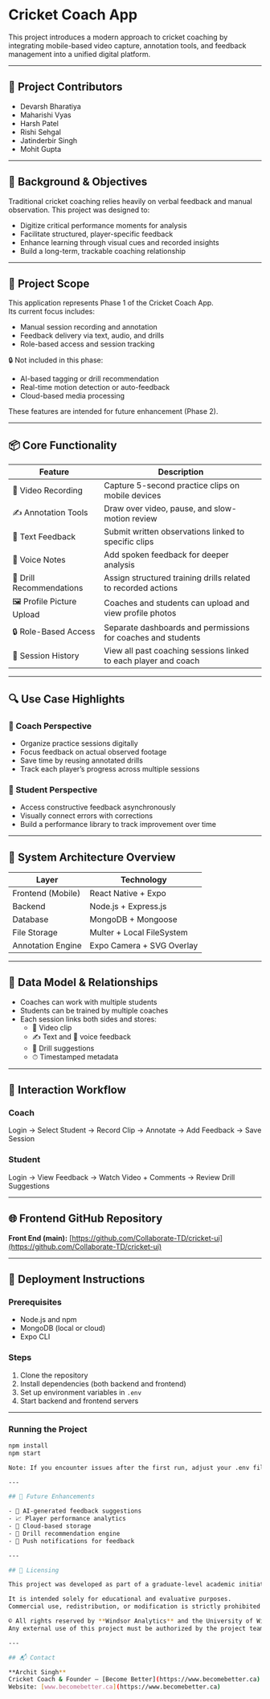 # Cricket Coach App

This project introduces a modern approach to cricket coaching by integrating mobile-based video capture, annotation tools, and feedback management into a unified digital platform.

---

## 👥 Project Contributors

- Devarsh Bharatiya  
- Maharishi Vyas  
- Harsh Patel  
- Rishi Sehgal  
- Jatinderbir Singh  
- Mohit Gupta

---

## 🎯 Background & Objectives

Traditional cricket coaching relies heavily on verbal feedback and manual observation. This project was designed to:

- Digitize critical performance moments for analysis  
- Facilitate structured, player-specific feedback  
- Enhance learning through visual cues and recorded insights  
- Build a long-term, trackable coaching relationship

---

## 🎯 Project Scope

This application represents Phase 1 of the Cricket Coach App.  
Its current focus includes:

- Manual session recording and annotation  
- Feedback delivery via text, audio, and drills  
- Role-based access and session tracking

🔒 Not included in this phase:
- AI-based tagging or drill recommendation  
- Real-time motion detection or auto-feedback  
- Cloud-based media processing

These features are intended for future enhancement (Phase 2).

---

## 📦 Core Functionality

| Feature                    | Description                                                                 |
|----------------------------|-----------------------------------------------------------------------------|
| 🎥 Video Recording         | Capture 5-second practice clips on mobile devices                           |
| ✍️ Annotation Tools        | Draw over video, pause, and slow-motion review                              |
| 📝 Text Feedback           | Submit written observations linked to specific clips                        |
| 🎤 Voice Notes             | Add spoken feedback for deeper analysis                                     |
| 🏏 Drill Recommendations   | Assign structured training drills related to recorded actions               |
| 🖼️ Profile Picture Upload | Coaches and students can upload and view profile photos                     |
| 🔒 Role-Based Access       | Separate dashboards and permissions for coaches and students                |
| 🔁 Session History         | View all past coaching sessions linked to each player and coach             |

---

## 🔍 Use Case Highlights

### 🔹 Coach Perspective

- Organize practice sessions digitally  
- Focus feedback on actual observed footage  
- Save time by reusing annotated drills  
- Track each player’s progress across multiple sessions  

### 🔹 Student Perspective

- Access constructive feedback asynchronously  
- Visually connect errors with corrections  
- Build a performance library to track improvement over time  

---

## 🧠 System Architecture Overview

| Layer               | Technology                  |
|---------------------|-----------------------------|
| Frontend (Mobile)   | React Native + Expo         |
| Backend             | Node.js + Express.js        |
| Database            | MongoDB + Mongoose          |
| File Storage        | Multer + Local FileSystem   |
| Annotation Engine   | Expo Camera + SVG Overlay   |

---

## 📐 Data Model & Relationships

- Coaches can work with multiple students  
- Students can be trained by multiple coaches  
- Each session links both sides and stores:
  - 🎥 Video clip  
  - ✍️ Text and 🎤 voice feedback  
  - 🏏 Drill suggestions  
  - ⏱ Timestamped metadata  

---

## 📲 Interaction Workflow

### Coach  
Login → Select Student → Record Clip → Annotate → Add Feedback → Save Session

### Student  
Login → View Feedback → Watch Video + Comments → Review Drill Suggestions

---
## 🌐 Frontend GitHub Repository

**Front End (main):** [https://github.com/Collaborate-TD/cricket-ui](https://github.com/Collaborate-TD/cricket-ui)

---

## 🧩 Deployment Instructions

### Prerequisites

- Node.js and npm  
- MongoDB (local or cloud)  
- Expo CLI  

### Steps

1. Clone the repository  
2. Install dependencies (both backend and frontend)  
3. Set up environment variables in `.env`  
4. Start backend and frontend servers

---
### Running the Project

```bash
npm install
npm start

Note: If you encounter issues after the first run, adjust your .env file and run npm start again.

---

## 🧪 Future Enhancements

- 🤖 AI-generated feedback suggestions  
- 📈 Player performance analytics  
- 🔗 Cloud-based storage  
- 🧩 Drill recommendation engine  
- 🔔 Push notifications for feedback  

---

## 📜 Licensing

This project was developed as part of a graduate-level academic initiative at the **University of Windsor**, in collaboration with **Become Better**, an industry partner in the field of sports technology.

It is intended solely for educational and evaluative purposes.  
Commercial use, redistribution, or modification is strictly prohibited without prior written consent.

© All rights reserved by **Windsor Analytics** and the University of Windsor.  
Any external use of this project must be authorized by the project team.

---

## 📬 Contact

**Archit Singh**  
Cricket Coach & Founder – [Become Better](https://www.becomebetter.ca)  
Website: [www.becomebetter.ca](https://www.becomebetter.ca)
